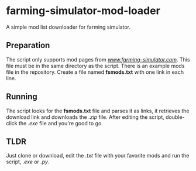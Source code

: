 # farming-simulator-mod-loader
A simple mod list downloader for farming simulator.

## Preparation
The script only supports mod pages from *www.farming-simulator.com*.
This file must be in the same directory as the script. There is an example mods file in the repository.
Create a file named **fsmods.txt** with one link in each line.

## Running
The script looks for the **fsmods.txt** file and parses it as links, it retrieves the download link and downloads the *.zip* file.
After editing the script, double-click the *.exe* file and you're good to go.

## TLDR
Just clone or download, edit the *.txt* file with your favorite mods and run the script, *.exe* or *.py*.
